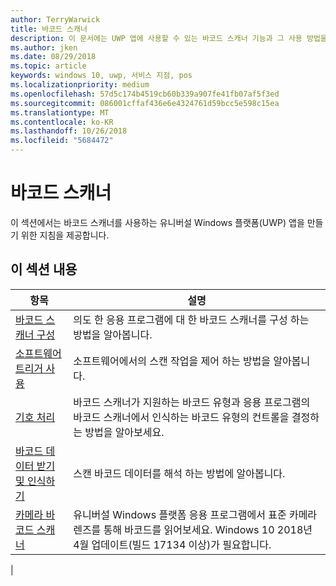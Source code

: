 ```yaml
---
author: TerryWarwick
title: 바코드 스캐너
description: 이 문서에는 UWP 앱에 사용할 수 있는 바코드 스캐너 기능과 그 사용 방법을 보여 주는 방법 문서의 링크가 나와 있습니다.
ms.author: jken
ms.date: 08/29/2018
ms.topic: article
keywords: windows 10, uwp, 서비스 지점, pos
ms.localizationpriority: medium
ms.openlocfilehash: 57d5c174b4519cb60b339a907fe41fb07af5f3ed
ms.sourcegitcommit: 086001cffaf436e6e4324761d59bcc5e598c15ea
ms.translationtype: MT
ms.contentlocale: ko-KR
ms.lasthandoff: 10/26/2018
ms.locfileid: "5684472"
---
```

# <a name="barcode-scanner"></a>바코드 스캐너

이 섹션에서는 바코드 스캐너를 사용하는 유니버설 Windows 플랫폼(UWP) 앱을 만들기 위한 지침을 제공합니다.

## <a name="in-this-section"></a>이 섹션 내용

|항목 |설명 |
|------|------------|
| [바코드 스캐너 구성](../devices-sensors/pos-barcodescanner-configure.md)  | 의도 한 응용 프로그램에 대 한 바코드 스캐너를 구성 하는 방법을 알아봅니다. |
| [소프트웨어 트리거 사용](../devices-sensors/pos-barcodescanner-software-trigger.md) | 소프트웨어에서의 스캔 작업을 제어 하는 방법을 알아봅니다. |
| [기호 처리](pos-barcodescanner-symbologies.md) | 바코드 스캐너가 지원하는 바코드 유형과 응용 프로그램의 바코드 스캐너에서 인식하는 바코드 유형의 컨트롤을 결정하는 방법을 알아보세요. |
| [바코드 데이터 받기 및 인식하기](pos-barcodescanner-scan-data.md) | 스캔 바코드 데이터를 해석 하는 방법에 알아봅니다. |
| [카메라 바코드 스캐너](pos-camerabarcode.md) | 유니버설 Windows 플랫폼 응용 프로그램에서 표준 카메라 렌즈를 통해 바코드를 읽어보세요. Windows 10 2018년 4월 업데이트(빌드 17134 이상)가 필요합니다. |
|
 
